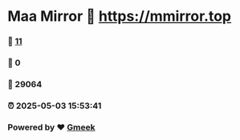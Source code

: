 # Maa Mirror :link: https://mmirror.top 
### :page_facing_up: [11](https://mmirror.top/tag.html) 
### :speech_balloon: 0 
### :hibiscus: 29064 
### :alarm_clock: 2025-05-03 15:53:41 
### Powered by :heart: [Gmeek](https://github.com/Meekdai/Gmeek)
